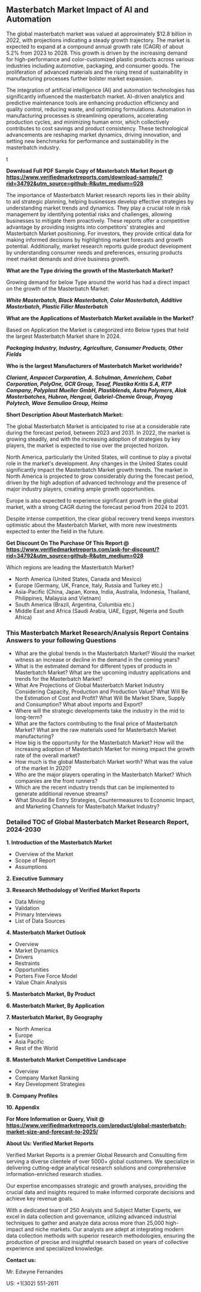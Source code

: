 <h2>Masterbatch Market Impact of AI and Automation</h2><p>The global masterbatch market was valued at approximately $12.8 billion in 2022, with projections indicating a steady growth trajectory. The market is expected to expand at a compound annual growth rate (CAGR) of about 5.2% from 2023 to 2028. This growth is driven by the increasing demand for high-performance and color-customized plastic products across various industries including automotive, packaging, and consumer goods. The proliferation of advanced materials and the rising trend of sustainability in manufacturing processes further bolster market expansion.</p><p>The integration of artificial intelligence (AI) and automation technologies has significantly influenced the masterbatch market. AI-driven analytics and predictive maintenance tools are enhancing production efficiency and quality control, reducing waste, and optimizing formulations. Automation in manufacturing processes is streamlining operations, accelerating production cycles, and minimizing human error, which collectively contributes to cost savings and product consistency. These technological advancements are reshaping market dynamics, driving innovation, and setting new benchmarks for performance and sustainability in the masterbatch industry.</p>t</p><p id="" class=""><strong>Download Full PDF Sample Copy of Masterbatch Market Report @ <a href="https://www.verifiedmarketreports.com/download-sample/?rid=34792&utm_source=github-R&utm_medium=028" target="_blank">https://www.verifiedmarketreports.com/download-sample/?rid=34792&utm_source=github-R&utm_medium=028</a></strong></p><p>The importance of&nbsp;Masterbatch Market research reports lies in their ability to aid strategic planning, helping businesses develop effective strategies by understanding market trends and dynamics. They play a crucial role in risk management by identifying potential risks and challenges, allowing businesses to mitigate them proactively. These reports offer a competitive advantage by providing insights into competitors' strategies and Masterbatch Market positioning. For investors, they provide critical data for making informed decisions by highlighting market forecasts and growth potential. Additionally, market research reports guide product development by understanding consumer needs and preferences, ensuring products meet market demands and drive business growth.</p><p><strong>What are the&nbsp;Type driving the growth of the Masterbatch Market?</strong></p><p id="" class="">Growing demand for below Type around the world has had a direct impact on the growth of the Masterbatch Market:</p><em><strong>White Masterbatch, Black Masterbatch, Color Masterbatch, Additive Masterbatch, Plastic Filler Masterbatch</strong></em></p><strong>What are the&nbsp;Applications&nbsp;of Masterbatch Market available in the Market?</strong></p><p id="" class="">Based on Application the Market is categorized into Below types that held the largest Masterbatch Market share In 2024.</p><em><strong>Packaging Industry, Industry, Agriculture, Consumer Products, Other Fields</strong></em></p><strong>Who is the largest Manufacturers of Masterbatch Market worldwide?</strong></p><p><em><strong>Clariant, Ampacet Corporation, A. Schulman, Americhem, Cabot Corporation, PolyOne, GCR Group, Tosaf, Plastika Kritis S.A, RTP Company, Polyplast Mueller GmbH, Plastiblends, Astra Polymers, Alok Masterbatches, Hubron, Hengcai, Gabriel-Chemie Group, Prayag Polytech, Wave Semuliao Group, Heima</strong></em></p><p id="" class=""><strong>Short Description About Masterbatch Market:</strong></p><p>The global Masterbatch Market is anticipated to rise at a considerable rate during the forecast period, between 2023 and 2031. In 2022, the market is growing steadily, and with the increasing adoption of strategies by key players, the market is expected to rise over the projected horizon.</p><p>North America, particularly the United States, will continue to play a pivotal role in the market's development. Any changes in the United States could significantly impact the Masterbatch Market growth trends. The market in North America is projected to grow considerably during the forecast period, driven by the high adoption of advanced technology and the presence of major industry players, creating ample growth opportunities.</p><p>Europe is also expected to experience significant growth in the global market, with a strong CAGR during the forecast period from 2024 to 2031.</p><p>Despite intense competition, the clear global recovery trend keeps investors optimistic about the Masterbatch Market, with more new investments expected to enter the field in the future.</p><p id="" class=""><strong>Get Discount On The Purchase Of This Report @ <a href="https://www.verifiedmarketreports.com/ask-for-discount/?rid=34792&utm_source=github-R&utm_medium=028" target="_blank">https://www.verifiedmarketreports.com/ask-for-discount/?rid=34792&utm_source=github-R&utm_medium=028</a></strong></p>Which regions are leading the Masterbatch Market?</p><ul><li>North America (United States, Canada and Mexico)</li><li>Europe (Germany, UK, France, Italy, Russia and Turkey etc.)</li><li>Asia-Pacific (China, Japan, Korea, India, Australia, Indonesia, Thailand, Philippines, Malaysia and Vietnam)</li><li>South America (Brazil, Argentina, Columbia etc.)</li><li>Middle East and Africa (Saudi Arabia, UAE, Egypt, Nigeria and South Africa)</li></ul><h3 id="" class="">This Masterbatch Market Research/Analysis Report Contains Answers to your following Questions</h3><ul><li>What are the global trends in the Masterbatch Market? Would the market witness an increase or decline in the demand in the coming years?</li><li>What is the estimated demand for different types of products in Masterbatch Market? What are the upcoming industry applications and trends for the Masterbatch Market?</li><li>What Are Projections of Global Masterbatch Market Industry Considering Capacity, Production and Production Value? What Will Be the Estimation of Cost and Profit? What Will Be Market Share, Supply and Consumption? What about imports and Export?</li><li>Where will the strategic developments take the industry in the mid to long-term?</li><li>What are the factors contributing to the final price of Masterbatch Market? What are the raw materials used for Masterbatch Market manufacturing?</li><li>How big is the opportunity for the Masterbatch Market? How will the increasing adoption of Masterbatch Market for mining impact the growth rate of the overall market?</li><li>How much is the global Masterbatch Market worth? What was the value of the market In 2020?</li><li>Who are the major players operating in the Masterbatch Market? Which companies are the front runners?</li><li>Which are the recent industry trends that can be implemented to generate additional revenue streams?</li><li>What Should Be Entry Strategies, Countermeasures to Economic Impact, and Marketing Channels for Masterbatch Market Industry?</li></ul><h3 id="" class="">Detailed TOC of Global Masterbatch Market Research Report, 2024-2030</h3><p id="" class=""><strong>1. Introduction of the Masterbatch Market</strong></p><ul><li>Overview of the Market</li><li>Scope of Report</li><li>Assumptions</li></ul><p id="" class=""><strong>2. Executive Summary</strong></p><p id="" class=""><strong>3. Research Methodology of Verified Market Reports</strong></p><ul><li>Data Mining</li><li>Validation</li><li>Primary Interviews</li><li>List of Data Sources</li></ul><p id="" class=""><strong>4. Masterbatch Market Outlook</strong></p><ul><li>Overview</li><li>Market Dynamics</li><li>Drivers</li><li>Restraints</li><li>Opportunities</li><li>Porters Five Force Model</li><li>Value Chain Analysis</li></ul><p id="" class=""><strong>5. Masterbatch Market, By Product</strong></p><p id="" class=""><strong>6. Masterbatch Market, By Application</strong></p><p id="" class=""><strong>7. Masterbatch Market, By Geography</strong></p><ul><li>North America</li><li>Europe</li><li>Asia Pacific</li><li>Rest of the World</li></ul><p id="" class=""><strong>8. Masterbatch Market Competitive Landscape</strong></p><ul><li>Overview</li><li>Company Market Ranking</li><li>Key Development Strategies</li></ul><p id="" class=""><strong>9. Company Profiles</strong></p><p id="" class=""><strong>10. Appendix</strong></p><p id="" class=""><strong>For More Information or Query, Visit @ <a href="https://www.verifiedmarketreports.com/product/global-masterbatch-market-size-and-forecast-to-2025/" target="_blank">https://www.verifiedmarketreports.com/product/global-masterbatch-market-size-and-forecast-to-2025/</a></strong></p><p id="" class=""><strong>About Us: Verified Market Reports</strong></p><p id="" class="">Verified Market Reports is a premier Global Research and Consulting firm serving a diverse clientele of over 5000+ global customers. We specialize in delivering cutting-edge analytical research solutions and comprehensive information-enriched research studies.</p><p id="" class="">Our expertise encompasses strategic and growth analyses, providing the crucial data and insights required to make informed corporate decisions and achieve key revenue goals.</p><p id="" class="">With a dedicated team of 250 Analysts and Subject Matter Experts, we excel in data collection and governance, utilizing advanced industrial techniques to gather and analyze data across more than 25,000 high-impact and niche markets. Our analysts are adept at integrating modern data collection methods with superior research methodologies, ensuring the production of precise and insightful research based on years of collective experience and specialized knowledge.</p><p id="" class=""><strong>Contact us:</strong></p><p id="" class="">Mr. Edwyne Fernandes</p><p id="" class="">US: +1(302) 551-2611</p>